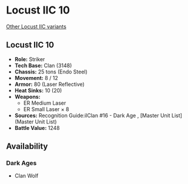 # Locust IIC 10 

[Other Locust IIC variants](../locust_iic.md) 

## Locust IIC 10 

- **Role:** Striker 
- **Tech Base:** Clan (3148) 
- **Chassis:** 25 tons (Endo Steel) 
- **Movement:** 8 / 12 
- **Armor:** 80 (Laser Reflective) 
- **Heat Sinks:** 10 (20) 
- **Weapons:** 
  - ER Medium Laser 
  - ER Small Laser × 8 
- **Sources:** Recognition Guide:ilClan #16 - Dark Age , [Master Unit List](Master Unit List) 
- **Battle Value:** 1248 

## Availability 

### Dark Ages 

- Clan Wolf 

